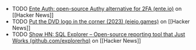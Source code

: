 - TODO [Ente Auth: open-source Authy alternative for 2FA (ente.io)](https://news.ycombinator.com/item?id=40883839) on [[Hacker News]]
- TODO [Put the DVD logo in the corner (2023) (eieio.games)](https://news.ycombinator.com/item?id=40883277) on [[Hacker News]]
- TODO [Show HN: SQL Explorer – Open-source reporting tool that Just Works (github.com/explorerhq)](https://news.ycombinator.com/item?id=40857589) on [[Hacker News]]